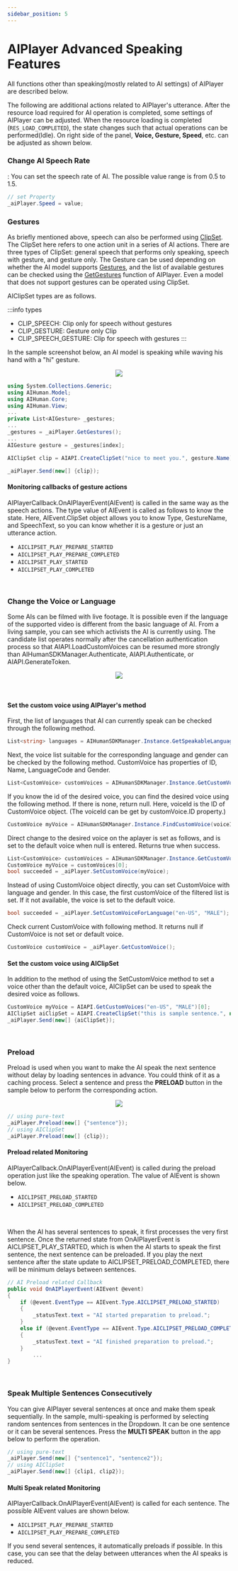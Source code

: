 ```yaml
---
sidebar_position: 5
---
```


# AIPlayer Advanced Speaking Features

All functions other than speaking(mostly related to AI settings) of AIPlayer are described below.

The following are additional actions related to AIPlayer's utterance.
After the resource load required for AI operation is completed, some settings of AIPlayer can be adjusted. When the resource loading is completed (`RES_LOAD_COMPLETED`), the state changes such that actual operations can be performed(Idle). On right side of the panel, **Voice, Gesture, Speed**, etc. can be adjusted as shown below.

### Change AI Speech Rate

: You can set the speech rate of AI. The possible value range is from 0.5 to 1.5.
```csharp
// set Property
_aiPlayer.Speed = value;
```

### Gestures
As briefly mentioned above, speech can also be performed using [ClipSet](/aihuman/unity-sdk/apis/aiclipset). The ClipSet here refers to one action unit in a series of AI actions. There are three types of ClipSet: general speech that performs only speaking, speech with gesture, and gesture only. The Gesture can be used depending on whether the AI model supports [Gestures](/aihuman/unity-sdk/apis/aigesture), and the list of available gestures can be checked using the [GetGestures](/aihuman/unity-sdk/apis/aiplayer) function of AIPlayer. Even a model that does not support gestures can be operated using ClipSet.

AIClipSet types are as follows.

:::info types
  - CLIP_SPEECH: Clip only for speech without gestures
  - CLIP_GESTURE: Gesture only Clip
  - CLIP_SPEECH_GESTURE: Clip for speech with gestures
:::

In the sample screenshot below, an AI model is speaking while waving his hand with a "hi" gesture.

<p align="center">
<img src="/img/aihuman/unity/aiplayer_gesture.png" style={{zoom: "40%"}} />
</p>

```csharp
using System.Collections.Generic;
using AIHuman.Model;
using AIHuman.Core;
using AIHuman.View;
...
private List<AIGesture> _gestures;
...
_gestures = _aiPlayer.GetGestures();
...
AIGesture gesture = _gestures[index];

AIClipSet clip = AIAPI.CreateClipSet("nice to meet you.", gesture.Name);

_aiPlayer.Send(new[] {clip});
```

#### Monitoring callbacks of gesture actions

AIPlayerCallback.OnAIPlayerEvent(AIEvent) is called in the same way as the speech actions. The type value of AIEvent is called as follows to know the state. Here, AIEvent.ClipSet object allows you to know Type, GestureName, and SpeechText, so you can know whether it is a gesture or just an utterance action. 

- `AICLIPSET_PLAY_PREPARE_STARTED`
- `AICLIPSET_PLAY_PREPARE_COMPLETED`
- `AICLIPSET_PLAY_STARTED`
- `AICLIPSET_PLAY_COMPLETED`

<br/>

### Change the Voice or Language
Some AIs can be filmed with live footage. It is possible even if the language of the supported video is different from the basic language of AI. From a living sample, you can see which activists the AI ​​is currently using. The candidate list operates normally after the cancellation authentication process so that AIAPI.LoadCustomVoices can be resumed more strongly than AIHumanSDKManager.Authenticate, AIAPI.Authenticate, or AIAPI.GenerateToken.

<p align="center">
<img src="/img/aihuman/unity/aiplayer_customvoice.png" style={{zoom: "40%"}} />
</p>

<br/>

#### Set the custom voice using AIPlayer's method
First, the list of languages that AI can currently speak can be checked through the following method.

```csharp
List<string> languages = AIHumanSDKManager.Instance.GetSpeakableLanguages(_aiPlayer.AIGender);
``` 


Next, the voice list suitable for the corresponding language and gender can be checked by the following method. CustomVoice has properties of ID, Name, LanguageCode and Gender.

```csharp
List<CustomVoice> customVoices = AIHumanSDKManager.Instance.GetCustomVoices();
``` 

If you know the id of the desired voice, you can find the desired voice using the following method. If there is none, return null. Here, voiceId is the ID of CustomVoice object. (The voiceId can be get by customVoice.ID property.)

```csharp
CustomVoice myVoice = AIHumanSDKManager.Instance.FindCustomVoice(voiceId);
``` 

Direct change to the desired voice on the aplayer is set as follows, and is set to the default voice when null is entered. Returns true when success.

```csharp
List<CustomVoice> customVoices = AIHumanSDKManager.Instance.GetCustomVoices();
CustomVoice myVoice = customVoices[0]; 
bool succeeded = _aiPlayer.SetCustomVoice(myVoice);
```


Instead of using CustomVoice object directly, you can set CustomVoice with language and gender. In this case, the first customVoice of the filtered list is set. If it not available, the voice is set to the default voice. 

```csharp
bool succeeded = _aiPlayer.SetCustomVoiceForLanguage("en-US", "MALE");
```


Check current CustomVoice with following method. It returns null if CustomVoice is not set or default voice.

```csharp
CustomVoice customVoice = _aiPlayer.GetCustomVoice();
```

#### Set the custom voice using AIClipSet
In addition to the method of using the SetCustomVoice method to set a voice other than the default voice, AIClipSet can be used to speak the desired voice as follows.

```csharp
CustomVoice myVoice = AIAPI.GetCustomVoices("en-US", "MALE")[0];
AIClipSet aiClipSet = AIAPI.CreateClipSet("this is sample sentence.", null, myVoice);
_aiPlayer.Send(new[] {aiClipSet});
``` 

<br/>

### Preload

Preload is used when you want to make the AI speak the next sentence without delay by loading sentences in advance. You could think of it as a caching process. Select a sentence and press the **PRELOAD** button in the sample below to perform the corresponding action.

<p align="center">
<img src="/img/aihuman/unity/aiplayer_preload.png" style={{zoom: "40%"}} />
</p>

```csharp
// using pure-text
_aiPlayer.Preload(new[] {"sentence"});
// using AIClipSet
_aiPlayer.Preload(new[] {clip});
```

#### Preload related Monitoring

AIPlayerCallback.OnAIPlayerEvent(AIEvent) is called during the preload operation just like the speaking operation. The value of AIEvent is shown below. 

- `AICLIPSET_PRELOAD_STARTED`
- `AICLIPSET_PRELOAD_COMPLETED`

<br/>

When the AI has several sentences to speak, it first processes the very first sentence. Once the returned state from OnAIPlayerEvent is AICLIPSET_PLAY_STARTED, which is when the AI starts to speak the first sentence, the next sentence can be preloaded. If you play the next sentence after the state update to AICLIPSET_PRELOAD_COMPLETED, there will be minimum delays between sentences. 

```csharp
// AI Preload related Callback
public void OnAIPlayerEvent(AIEvent @event)
{
    if (@event.EventType == AIEvent.Type.AICLIPSET_PRELOAD_STARTED)
    {
        _statusText.text = "AI started preparation to preload.";
    }
    else if (@event.EventType == AIEvent.Type.AICLIPSET_PRELOAD_COMPLETED)
    {
        _statusText.text = "AI finished preparation to preload.";
    }
    	...
}
```

<br/>

### Speak Multiple Sentences Consecutively

You can give AIPlayer several sentences at once and make them speak sequentially. In the sample, multi-speaking is performed by selecting random sentences from sentences in the Dropdown. It can be one sentence or it can be several sentences. Press the **MULTI SPEAK** button in the app below to perform the operation.

```csharp
// using pure-text
_aiPlayer.Send(new[] {"sentence1", "sentence2"});
// using AIClipSet
_aiPlayer.Send(new[] {clip1, clip2});
```

#### Multi Speak related Monitoring

AIPlayerCallback.OnAIPlayerEvent(AIEvent) is called for each sentence. The possible AIEvent values are shown below. 

- `AICLIPSET_PLAY_PREPARE_STARTED`
- `AICLIPSET_PLAY_PREPARE_COMPLETED`

If you send several sentences, it automatically preloads if possible. In this case, you can see that the delay between utterances when the AI speaks is reduced.
